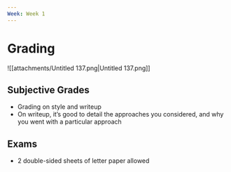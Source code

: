 ```yaml
---
Week: Week 1
---
```

# Grading

![[attachments/Untitled 137.png|Untitled 137.png]]

## Subjective Grades

- Grading on style and writeup
- On writeup, it’s good to detail the approaches you considered, and why you went with a particular approach

## Exams

- 2 double-sided sheets of letter paper allowed